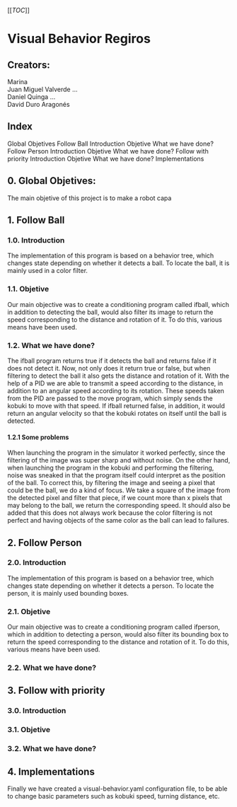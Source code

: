 [[_TOC_]]
# Visual Behavior Regiros

## Creators:
Marina <surname> <br />
Juan Miguel Valverde ... <br />
Daniel Quinga ... <br />
David Duro Aragonés <br />

## Index
   Global Objetives
   Follow Ball
      Introduction
      Objetive
      What we have done?
   Follow Person
      Introduction
      Objetive
      What we have done?
   Follow with priority
      Introduction
      Objetive
      What we have done?
   Implementations
   
## 0. Global Objetives: 
The main objetive of this project is to make a robot capa
   
## 1. Follow Ball

### 1.0. Introduction
   The implementation of this program is based on a behavior tree, which changes state depending on whether it detects a ball. To locate the ball, it is mainly used      in a color filter.
   
### 1.1. Objetive
   Our main objective was to create a conditioning program called ifball, which in addition to detecting the ball, would also filter its image to return the speed corresponding to the distance and rotation of it. To do this, various means have been used.
   
### 1.2. What we have done?
   The ifball program returns true if it detects the ball and returns false if it does not detect it. Now, not only does it return true or false, but when filtering to detect the ball it also gets the distance and rotation of it. With the help of a PID we are able to transmit a speed according to the distance, in addition to an angular speed according to its rotation. These speeds taken from the PID are passed to the move program, which simply sends the kobuki to move with that speed. If ifball returned false, in addition, it would return an angular velocity so that the kobuki rotates on itself until the ball is detected.
   
#### 1.2.1 Some problems
   When launching the program in the simulator it worked perfectly, since the filtering of the image was super sharp and without noise. On the other hand, when launching the program in the kobuki and performing the filtering, noise was sneaked in that the program itself could interpret as the position of the ball. To correct this, by filtering the image and seeing a pixel that could be the ball, we do a kind of focus. We take a square of the image from the detected pixel and filter that piece, if we count more than x pixels that may belong to the ball, we return the corresponding speed. It should also be added that this does not always work because the color filtering is not perfect and having objects of the same color as the ball can lead to failures.
   
## 2. Follow Person
   
### 2.0. Introduction
   The implementation of this program is based on a behavior tree, which changes state depending on whether it detects a person. To locate the person, it is mainly used bounding boxes.

### 2.1. Objetive
   Our main objective was to create a conditioning program called ifperson, which in addition to detecting a person, would also filter its bounding box to return the speed corresponding to the distance and rotation of it. To do this, various means have been used.
   
### 2.2. What we have done?
   
   
## 3. Follow with priority
   
### 3.0. Introduction

### 3.1. Objetive

### 3.2. What we have done?
   
   
## 4. Implementations
   Finally we have created a visual-behavior.yaml configuration file, to be able to change basic parameters such as kobuki speed, turning distance, etc.
